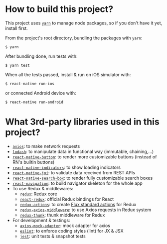 # How to build this project?

This project uses [`yarn`](https://yarnpkg.com) to manage node packages, so if you don't have it yet, install first.

From the project's root directory, bundling the packages with `yarn`:

```shell
$ yarn
```

After bundling done, run tests with:

```shell
$ yarn test
```

When all the tests passed, install & run on iOS simulator with:

```shell
$ react-native run-ios
```

or connected Android device with:

```shell
$ react-native run-android
```

# What 3rd-party libraries used in this project?

  * [`axios`](): to make network requests
  * [`lodash`](): to manipulate data in functional way (immutable, chaining,...)
  * [`react-native-button`](): to render more customizable buttons (instead of RN's builtin buttons)
  * [`react-native-indicators`](): to show loading indicators
  * [`react-native-joi`](): to validate data received from REST APIs
  * [`react-native-search-box`](): to render fully customizable search boxes
  * [`react-navigation`](): to build navigator skeleton for the whole app
  * To use Redux & middlewares:
    - [`redux`](): Redux core
    - [`react-redux`](): official Redux bindings for React
    - [`redux-actions`](): to create [Flux standard actions](https://github.com/redux-utilities/flux-standard-action) for Redux
    - [`redux-axios-middleware`](): to use Axios requests in Redux system
    - [`redux-thunk`](): thunk middleware for Redux
  * For development & testings:
    - [`axios-mock-adapter`](): mock adapter for axios
    - [`eslint`](): to enforce coding styles (lint) for JX & JSX
    - [`jest`](): unit tests & snapshot tests
